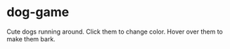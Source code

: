 # dog-game
Cute dogs running around. Click them to change color. Hover over them to make them bark.
